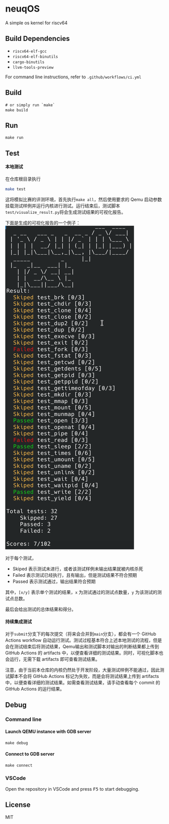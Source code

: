 # neuqOS

A simple os kernel for riscv64

## Build Dependencies

- `riscv64-elf-gcc`
- `riscv64-elf-binutils`
- `cargo-binutils`
- `llvm-tools-preview`

For command line instructions, refer to `.github/workflows/ci.yml`

## Build

```shell
# or simply run `make`
make build
```

## Run

```shell
make run
```

## Test

#### 本地测试
在仓库根目录执行
```bash
make test
```

这将模拟比赛的评测环境，首先执行`make all`，然后使用要求的 Qemu 启动参数挂载测试样例并运行内核进行测试。运行结束后，测试脚本`test/visualize_result.py`将会生成测试结果的可视化报告。

下面是生成的可视化报告的一个例子：
![](./test/visual_report.png)

对于每个测试，
- Skiped 表示测试未进行，或者该测试样例未输出结果就被内核杀死
- Failed 表示测试已经执行，且有输出，但是测试结果不符合预期
- Passed 表示测试通过，输出结果符合预期

其中，`[x/y]` 表示单个测试的结果，`x` 为测试通过的测试点数量，`y` 为该测试的测试点总数。

最后会给出测试的总体结果和得分。

#### 持续集成测试

对于`submit`分支下的每次提交（将来会合并到`main`分支），都会有一个 GitHub Actions workflow 自动运行测试。测试过程基本符合上述本地测试的流程，但是会在测试结束后将测试结果，Qemu输出和测试脚本对输出的判断结果都上传到 GitHub Actions 的 artifacts 中，以便查看详细的测试结果。同时，可视化脚本也会运行，无需下载 artifacts 即可查看测试结果。

注意，由于当前本仓库的内核仍然处于开发阶段，大量测试样例不能通过，因此测试脚本不会将 GitHub Actions 标记为失败，而是会将测试结果上传到 artifacts 中，以便查看详细的测试结果。如需查看测试结果，请手动查看每个 commit 的 GitHub Actions 的运行结果。

## Debug

### Command line

#### Launch QEMU instance with GDB server
```shell
make debug
```

#### Connect to GDB server
```shell
make connect
```

### VSCode
Open the repository in VSCode and press <kbd>F5</kbd> to start debugging.

## License

MIT
